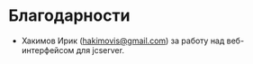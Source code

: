Благодарности
=============

- Хакимов Ирик (hakimovis@gmail.com) за работу над веб-интерфейсом для jcserver.
